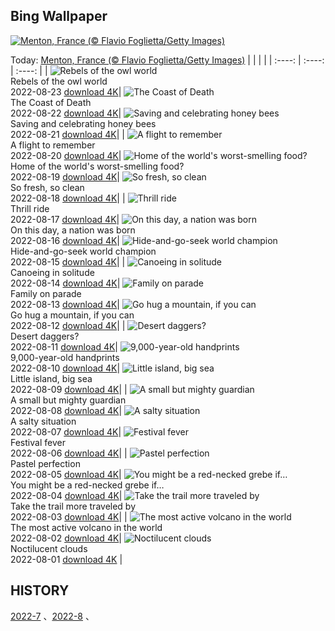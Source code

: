 ## Bing Wallpaper
[![Menton, France (© Flavio Foglietta/Getty Images)](https://cn.bing.com/th?id=OHR.MentonFrance_EN-US3424001829_UHD.jpg&w=1000)](https://cn.bing.com/th?id=OHR.MentonFrance_EN-US3424001829_UHD.jpg&pid=hp&w=3840&h=2160&rs=1&c=4)

Today: [Menton, France (© Flavio Foglietta/Getty Images)](https://cn.bing.com/th?id=OHR.MentonFrance_EN-US3424001829_UHD.jpg&pid=hp&w=3840&h=2160&rs=1&c=4)
  |      |      |      |
| :----: | :----: | :----: |
| ![Rebels of the owl world](https://cn.bing.com/th?id=OHR.TenderMoment_EN-US3269942524_UHD.jpg&pid=hp&w=384&h=216&rs=1&c=4) <br/> Rebels of the owl world <br/> 2022-08-23  [download 4K](https://cn.bing.com/th?id=OHR.TenderMoment_EN-US3269942524_UHD.jpg&pid=hp&w=3840&h=2160&rs=1&c=4)| ![The Coast of Death](https://cn.bing.com/th?id=OHR.CostadaMorte_EN-US3132736041_UHD.jpg&pid=hp&w=384&h=216&rs=1&c=4) <br/> The Coast of Death <br/> 2022-08-22  [download 4K](https://cn.bing.com/th?id=OHR.CostadaMorte_EN-US3132736041_UHD.jpg&pid=hp&w=3840&h=2160&rs=1&c=4)| ![Saving and celebrating honey bees](https://cn.bing.com/th?id=OHR.BearProof_EN-US2982363241_UHD.jpg&pid=hp&w=384&h=216&rs=1&c=4) <br/> Saving and celebrating honey bees <br/> 2022-08-21  [download 4K](https://cn.bing.com/th?id=OHR.BearProof_EN-US2982363241_UHD.jpg&pid=hp&w=3840&h=2160&rs=1&c=4)|
| ![A flight to remember](https://cn.bing.com/th?id=OHR.SolarImpulse2_EN-US2864472613_UHD.jpg&pid=hp&w=384&h=216&rs=1&c=4) <br/> A flight to remember <br/> 2022-08-20  [download 4K](https://cn.bing.com/th?id=OHR.SolarImpulse2_EN-US2864472613_UHD.jpg&pid=hp&w=3840&h=2160&rs=1&c=4)| ![Home of the world's worst-smelling food?](https://cn.bing.com/th?id=OHR.SourHerring_EN-US2672490827_UHD.jpg&pid=hp&w=384&h=216&rs=1&c=4) <br/> Home of the world's worst-smelling food? <br/> 2022-08-19  [download 4K](https://cn.bing.com/th?id=OHR.SourHerring_EN-US2672490827_UHD.jpg&pid=hp&w=3840&h=2160&rs=1&c=4)| ![So fresh, so clean](https://cn.bing.com/th?id=OHR.AquarioNatural_EN-US2602910599_UHD.jpg&pid=hp&w=384&h=216&rs=1&c=4) <br/> So fresh, so clean <br/> 2022-08-18  [download 4K](https://cn.bing.com/th?id=OHR.AquarioNatural_EN-US2602910599_UHD.jpg&pid=hp&w=3840&h=2160&rs=1&c=4)|
| ![Thrill ride](https://cn.bing.com/th?id=OHR.GreatWhiteRoller_EN-US2453743631_UHD.jpg&pid=hp&w=384&h=216&rs=1&c=4) <br/> Thrill ride <br/> 2022-08-17  [download 4K](https://cn.bing.com/th?id=OHR.GreatWhiteRoller_EN-US2453743631_UHD.jpg&pid=hp&w=3840&h=2160&rs=1&c=4)| ![On this day, a nation was born](https://cn.bing.com/th?id=OHR.ChittorgarhFort_EN-US2246278299_UHD.jpg&pid=hp&w=384&h=216&rs=1&c=4) <br/> On this day, a nation was born <br/> 2022-08-16  [download 4K](https://cn.bing.com/th?id=OHR.ChittorgarhFort_EN-US2246278299_UHD.jpg&pid=hp&w=3840&h=2160&rs=1&c=4)| ![Hide-and-go-seek world champion](https://cn.bing.com/th?id=OHR.PantherChameleon_EN-US2150362477_UHD.jpg&pid=hp&w=384&h=216&rs=1&c=4) <br/> Hide-and-go-seek world champion <br/> 2022-08-15  [download 4K](https://cn.bing.com/th?id=OHR.PantherChameleon_EN-US2150362477_UHD.jpg&pid=hp&w=3840&h=2160&rs=1&c=4)|
| ![Canoeing in solitude](https://cn.bing.com/th?id=OHR.BoundaryWaters_EN-US1592534087_UHD.jpg&pid=hp&w=384&h=216&rs=1&c=4) <br/> Canoeing in solitude <br/> 2022-08-14  [download 4K](https://cn.bing.com/th?id=OHR.BoundaryWaters_EN-US1592534087_UHD.jpg&pid=hp&w=3840&h=2160&rs=1&c=4)| ![Family on parade](https://cn.bing.com/th?id=OHR.AmboseliElephants_EN-US1510486473_UHD.jpg&pid=hp&w=384&h=216&rs=1&c=4) <br/> Family on parade <br/> 2022-08-13  [download 4K](https://cn.bing.com/th?id=OHR.AmboseliElephants_EN-US1510486473_UHD.jpg&pid=hp&w=3840&h=2160&rs=1&c=4)| ![Go hug a mountain, if you can](https://cn.bing.com/th?id=OHR.MtTsubakuro_EN-US2985513957_UHD.jpg&pid=hp&w=384&h=216&rs=1&c=4) <br/> Go hug a mountain, if you can <br/> 2022-08-12  [download 4K](https://cn.bing.com/th?id=OHR.MtTsubakuro_EN-US2985513957_UHD.jpg&pid=hp&w=3840&h=2160&rs=1&c=4)|
| ![Desert daggers?](https://cn.bing.com/th?id=OHR.AnniversaryJTNP_EN-US2914674933_UHD.jpg&pid=hp&w=384&h=216&rs=1&c=4) <br/> Desert daggers? <br/> 2022-08-11  [download 4K](https://cn.bing.com/th?id=OHR.AnniversaryJTNP_EN-US2914674933_UHD.jpg&pid=hp&w=3840&h=2160&rs=1&c=4)| ![9,000-year-old handprints](https://cn.bing.com/th?id=OHR.CuevaManos_EN-US2810052050_UHD.jpg&pid=hp&w=384&h=216&rs=1&c=4) <br/> 9,000-year-old handprints <br/> 2022-08-10  [download 4K](https://cn.bing.com/th?id=OHR.CuevaManos_EN-US2810052050_UHD.jpg&pid=hp&w=3840&h=2160&rs=1&c=4)| ![Little island, big sea](https://cn.bing.com/th?id=OHR.EsPantaleu_EN-US2555315913_UHD.jpg&pid=hp&w=384&h=216&rs=1&c=4) <br/> Little island, big sea <br/> 2022-08-09  [download 4K](https://cn.bing.com/th?id=OHR.EsPantaleu_EN-US2555315913_UHD.jpg&pid=hp&w=3840&h=2160&rs=1&c=4)|
| ![A small but mighty guardian](https://cn.bing.com/th?id=OHR.SpringPoint_EN-US2439443308_UHD.jpg&pid=hp&w=384&h=216&rs=1&c=4) <br/> A small but mighty guardian <br/> 2022-08-08  [download 4K](https://cn.bing.com/th?id=OHR.SpringPoint_EN-US2439443308_UHD.jpg&pid=hp&w=3840&h=2160&rs=1&c=4)| ![A salty situation](https://cn.bing.com/th?id=OHR.SFSaltFlats_EN-US2301713772_UHD.jpg&pid=hp&w=384&h=216&rs=1&c=4) <br/> A salty situation <br/> 2022-08-07  [download 4K](https://cn.bing.com/th?id=OHR.SFSaltFlats_EN-US2301713772_UHD.jpg&pid=hp&w=3840&h=2160&rs=1&c=4)| ![Festival fever](https://cn.bing.com/th?id=OHR.MilitaryTattoo_EN-US2404986711_UHD.jpg&pid=hp&w=384&h=216&rs=1&c=4) <br/> Festival fever <br/> 2022-08-06  [download 4K](https://cn.bing.com/th?id=OHR.MilitaryTattoo_EN-US2404986711_UHD.jpg&pid=hp&w=3840&h=2160&rs=1&c=4)|
| ![Pastel perfection](https://cn.bing.com/th?id=OHR.BangladeshWaterLilies_EN-US1994505786_UHD.jpg&pid=hp&w=384&h=216&rs=1&c=4) <br/> Pastel perfection <br/> 2022-08-05  [download 4K](https://cn.bing.com/th?id=OHR.BangladeshWaterLilies_EN-US1994505786_UHD.jpg&pid=hp&w=3840&h=2160&rs=1&c=4)| ![You might be a red-necked grebe if…](https://cn.bing.com/th?id=OHR.RedneckedGrebe_EN-US1190259802_UHD.jpg&pid=hp&w=384&h=216&rs=1&c=4) <br/> You might be a red-necked grebe if… <br/> 2022-08-04  [download 4K](https://cn.bing.com/th?id=OHR.RedneckedGrebe_EN-US1190259802_UHD.jpg&pid=hp&w=3840&h=2160&rs=1&c=4)| ![Take the trail more traveled by](https://cn.bing.com/th?id=OHR.HickmanBridge_EN-US1087333208_UHD.jpg&pid=hp&w=384&h=216&rs=1&c=4) <br/> Take the trail more traveled by <br/> 2022-08-03  [download 4K](https://cn.bing.com/th?id=OHR.HickmanBridge_EN-US1087333208_UHD.jpg&pid=hp&w=3840&h=2160&rs=1&c=4)|
| ![The most active volcano in the world](https://cn.bing.com/th?id=OHR.LavaTube_EN-US0984183891_UHD.jpg&pid=hp&w=384&h=216&rs=1&c=4) <br/> The most active volcano in the world <br/> 2022-08-02  [download 4K](https://cn.bing.com/th?id=OHR.LavaTube_EN-US0984183891_UHD.jpg&pid=hp&w=3840&h=2160&rs=1&c=4)| ![Noctilucent clouds](https://cn.bing.com/th?id=OHR.NoctilucentClouds_EN-US0838966037_UHD.jpg&pid=hp&w=384&h=216&rs=1&c=4) <br/> Noctilucent clouds <br/> 2022-08-01  [download 4K](https://cn.bing.com/th?id=OHR.NoctilucentClouds_EN-US0838966037_UHD.jpg&pid=hp&w=3840&h=2160&rs=1&c=4) |
  
  ## HISTORY
  [2022-7](https://github.com/Underglaze-Blue/bingwallpaper/tree/main/archive/2022-7/) 、[2022-8](https://github.com/Underglaze-Blue/bingwallpaper/tree/main/archive/2022-8/) 、
